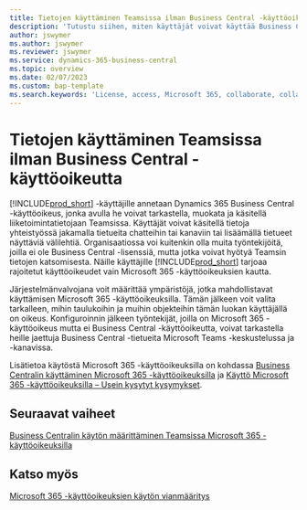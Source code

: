 ```yaml
---
title: Tietojen käyttäminen Teamsissa ilman Business Central -käyttöoikeutta
description: 'Tutustu siihen, miten käyttäjät voivat käyttää Business Central -tietoj Microsoft Teams -keskusteluissa ja -kanavissa, vain Microsoft 365 -käyttöoikeudella, mutta ilman Business Central -käyttöoikeutta.'
author: jswymer
ms.author: jswymer
ms.reviewer: jswymer
ms.service: dynamics-365-business-central
ms.topic: overview
ms.date: 02/07/2023
ms.custom: bap-template
ms.search.keywords: 'License, access, Microsoft 365, collaborate, collaboration, Teams, Microsoft Teams'
---
```


# <a name="access-data-in-teams-without-business-central-license"></a>Tietojen käyttäminen Teamsissa ilman Business Central -käyttöoikeutta

[!INCLUDE[prod_short](includes/prod_short.md)] -käyttäjille annetaan Dynamics 365 Business Central -käyttöoikeus, jonka avulla he voivat tarkastella, muokata ja käsitellä liiketoimintatietojaan Teamsissa. Käyttäjät voivat käsitellä tietoja yhteistyössä jakamalla tietueita chatteihin tai kanaviin tai lisäämällä tietueet näyttäviä välilehtiä. Organisaatiossa voi kuitenkin olla muita työntekijöitä, joilla ei ole Business Central -lisenssiä, mutta jotka voivat hyötyä Teamsin tietojen katsomisesta. Näille käyttäjille [!INCLUDE[prod_short](includes/prod_short.md)] tarjoaa rajoitetut käyttöoikeudet vain Microsoft 365 -käyttöoikeuksien kautta.  

Järjestelmänvalvojana voit määrittää ympäristöjä, jotka mahdollistavat käyttämisen Microsoft 365 -käyttöoikeuksilla. Tämän jälkeen voit valita tarkalleen, mihin taulukoihin ja muihin objekteihin tämän luokan käyttäjällä on oikeus. Konfiguroinnin jälkeen työntekijät, joilla on Microsoft 365 -käyttöoikeus mutta ei Business Central -käyttöoikeutta, voivat tarkastella heille jaettuja Business Central -tietueita Microsoft Teams -keskustelussa ja -kanavissa.

Lisätietoa käytöstä Microsoft 365 -käyttöoikeuksilla on kohdassa [Business Centralin käyttäminen Microsoft 365 -käyttöoikeuksilla](admin-access-with-m365-license.md) ja [Käyttö Microsoft 365 -käyttöoikeuksilla – Usein kysytyt kysymykset](admin-access-with-m365-license-faq.md).

## <a name="next-steps"></a>Seuraavat vaiheet

[Business Centralin käytön määrittäminen Teamsissa Microsoft 365 -käyttöoikeuksilla](admin-access-with-m365-license-setup.md)  

## <a name="see-also"></a>Katso myös

[Microsoft 365 -käyttöoikeuksien käytön vianmääritys](admin-access-with-m365-license-troubleshooting.md)  
